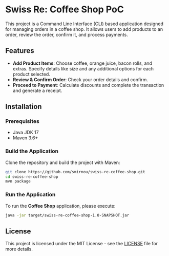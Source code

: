 #  Swiss Re: Coffee Shop PoC

This project is a Command Line Interface (CLI) based application designed for managing orders in a coffee shop.
It allows users to add products to an order, review the order, confirm it, and process payments.

## Features

- **Add Product Items**:  Choose coffee, orange juice, bacon rolls, and extras. Specify details like size and any additional options for each product selected.
- **Review & Confirm Order**: Check your order details and confirm.
- **Proceed to Payment**: Calculate discounts and complete the transaction and generate a receipt.

## Installation

### Prerequisites
- Java JDK 17
- Maven 3.6+

### Build the Application
Clone the repository and build the project with Maven:

```bash
git clone https://github.com/smirnou/swiss-re-coffee-shop.git
cd swiss-re-coffee-shop
mvn package
```
### Run the Application
To run the **Coffee Shop** application, please execute:

```bash
java -jar target/swiss-re-coffee-shop-1.0-SNAPSHOT.jar
```

## License
This project is licensed under the MIT License - see the [LICENSE](LICENSE) file for more details.
